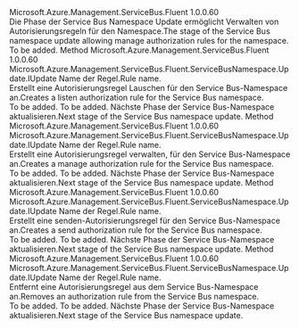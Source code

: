 <Type Name="IWithAuthorizationRule" FullName="Microsoft.Azure.Management.ServiceBus.Fluent.ServiceBusNamespace.Update.IWithAuthorizationRule">
  <TypeSignature Language="C#" Value="public interface IWithAuthorizationRule" />
  <TypeSignature Language="ILAsm" Value=".class public interface auto ansi abstract IWithAuthorizationRule" />
  <TypeSignature Language="DocId" Value="T:Microsoft.Azure.Management.ServiceBus.Fluent.ServiceBusNamespace.Update.IWithAuthorizationRule" />
  <TypeSignature Language="VB.NET" Value="Public Interface IWithAuthorizationRule" />
  <TypeSignature Language="F#" Value="type IWithAuthorizationRule = interface" />
  <AssemblyInfo>
    <AssemblyName>Microsoft.Azure.Management.ServiceBus.Fluent</AssemblyName>
    <AssemblyVersion>1.0.0.60</AssemblyVersion>
  </AssemblyInfo>
  <Interfaces />
  <Docs>
    <summary>
            <span data-ttu-id="fe49b-101">Die Phase der Service Bus Namespace Update ermöglicht Verwalten von Autorisierungsregeln für den Namespace.</span><span class="sxs-lookup"><span data-stu-id="fe49b-101">The stage of the Service Bus namespace update allowing manage authorization rules for the namespace.</span></span>
            </summary>
    <remarks>To be added.</remarks>
  </Docs>
  <Members>
    <Member MemberName="WithNewListenRule">
      <MemberSignature Language="C#" Value="public Microsoft.Azure.Management.ServiceBus.Fluent.ServiceBusNamespace.Update.IUpdate WithNewListenRule (string name);" />
      <MemberSignature Language="ILAsm" Value=".method public hidebysig newslot virtual instance class Microsoft.Azure.Management.ServiceBus.Fluent.ServiceBusNamespace.Update.IUpdate WithNewListenRule(string name) cil managed" />
      <MemberSignature Language="DocId" Value="M:Microsoft.Azure.Management.ServiceBus.Fluent.ServiceBusNamespace.Update.IWithAuthorizationRule.WithNewListenRule(System.String)" />
      <MemberSignature Language="VB.NET" Value="Public Function WithNewListenRule (name As String) As IUpdate" />
      <MemberSignature Language="F#" Value="abstract member WithNewListenRule : string -&gt; Microsoft.Azure.Management.ServiceBus.Fluent.ServiceBusNamespace.Update.IUpdate" Usage="iWithAuthorizationRule.WithNewListenRule name" />
      <MemberType>Method</MemberType>
      <AssemblyInfo>
        <AssemblyName>Microsoft.Azure.Management.ServiceBus.Fluent</AssemblyName>
        <AssemblyVersion>1.0.0.60</AssemblyVersion>
      </AssemblyInfo>
      <ReturnValue>
        <ReturnType>Microsoft.Azure.Management.ServiceBus.Fluent.ServiceBusNamespace.Update.IUpdate</ReturnType>
      </ReturnValue>
      <Parameters>
        <Parameter Name="name" Type="System.String" />
      </Parameters>
      <Docs>
        <param name="name"><span data-ttu-id="fe49b-102">Name der Regel.</span><span class="sxs-lookup"><span data-stu-id="fe49b-102">Rule name.</span></span></param>
        <summary>
            <span data-ttu-id="fe49b-103">Erstellt eine Autorisierungsregel Lauschen für den Service Bus-Namespace an.</span><span class="sxs-lookup"><span data-stu-id="fe49b-103">Creates a listen authorization rule for the Service Bus namespace.</span></span>
            </summary>
        <returns>To be added.</returns>
        <remarks>To be added.</remarks>
        <return><span data-ttu-id="fe49b-104">Nächste Phase der Service Bus-Namespace aktualisieren.</span><span class="sxs-lookup"><span data-stu-id="fe49b-104">Next stage of the Service Bus namespace update.</span></span></return>
      </Docs>
    </Member>
    <Member MemberName="WithNewManageRule">
      <MemberSignature Language="C#" Value="public Microsoft.Azure.Management.ServiceBus.Fluent.ServiceBusNamespace.Update.IUpdate WithNewManageRule (string name);" />
      <MemberSignature Language="ILAsm" Value=".method public hidebysig newslot virtual instance class Microsoft.Azure.Management.ServiceBus.Fluent.ServiceBusNamespace.Update.IUpdate WithNewManageRule(string name) cil managed" />
      <MemberSignature Language="DocId" Value="M:Microsoft.Azure.Management.ServiceBus.Fluent.ServiceBusNamespace.Update.IWithAuthorizationRule.WithNewManageRule(System.String)" />
      <MemberSignature Language="VB.NET" Value="Public Function WithNewManageRule (name As String) As IUpdate" />
      <MemberSignature Language="F#" Value="abstract member WithNewManageRule : string -&gt; Microsoft.Azure.Management.ServiceBus.Fluent.ServiceBusNamespace.Update.IUpdate" Usage="iWithAuthorizationRule.WithNewManageRule name" />
      <MemberType>Method</MemberType>
      <AssemblyInfo>
        <AssemblyName>Microsoft.Azure.Management.ServiceBus.Fluent</AssemblyName>
        <AssemblyVersion>1.0.0.60</AssemblyVersion>
      </AssemblyInfo>
      <ReturnValue>
        <ReturnType>Microsoft.Azure.Management.ServiceBus.Fluent.ServiceBusNamespace.Update.IUpdate</ReturnType>
      </ReturnValue>
      <Parameters>
        <Parameter Name="name" Type="System.String" />
      </Parameters>
      <Docs>
        <param name="name"><span data-ttu-id="fe49b-105">Name der Regel.</span><span class="sxs-lookup"><span data-stu-id="fe49b-105">Rule name.</span></span></param>
        <summary>
            <span data-ttu-id="fe49b-106">Erstellt eine Autorisierungsregel verwalten, für den Service Bus-Namespace an.</span><span class="sxs-lookup"><span data-stu-id="fe49b-106">Creates a manage authorization rule for the Service Bus namespace.</span></span>
            </summary>
        <returns>To be added.</returns>
        <remarks>To be added.</remarks>
        <return><span data-ttu-id="fe49b-107">Nächste Phase der Service Bus-Namespace aktualisieren.</span><span class="sxs-lookup"><span data-stu-id="fe49b-107">Next stage of the Service Bus namespace update.</span></span></return>
      </Docs>
    </Member>
    <Member MemberName="WithNewSendRule">
      <MemberSignature Language="C#" Value="public Microsoft.Azure.Management.ServiceBus.Fluent.ServiceBusNamespace.Update.IUpdate WithNewSendRule (string name);" />
      <MemberSignature Language="ILAsm" Value=".method public hidebysig newslot virtual instance class Microsoft.Azure.Management.ServiceBus.Fluent.ServiceBusNamespace.Update.IUpdate WithNewSendRule(string name) cil managed" />
      <MemberSignature Language="DocId" Value="M:Microsoft.Azure.Management.ServiceBus.Fluent.ServiceBusNamespace.Update.IWithAuthorizationRule.WithNewSendRule(System.String)" />
      <MemberSignature Language="VB.NET" Value="Public Function WithNewSendRule (name As String) As IUpdate" />
      <MemberSignature Language="F#" Value="abstract member WithNewSendRule : string -&gt; Microsoft.Azure.Management.ServiceBus.Fluent.ServiceBusNamespace.Update.IUpdate" Usage="iWithAuthorizationRule.WithNewSendRule name" />
      <MemberType>Method</MemberType>
      <AssemblyInfo>
        <AssemblyName>Microsoft.Azure.Management.ServiceBus.Fluent</AssemblyName>
        <AssemblyVersion>1.0.0.60</AssemblyVersion>
      </AssemblyInfo>
      <ReturnValue>
        <ReturnType>Microsoft.Azure.Management.ServiceBus.Fluent.ServiceBusNamespace.Update.IUpdate</ReturnType>
      </ReturnValue>
      <Parameters>
        <Parameter Name="name" Type="System.String" />
      </Parameters>
      <Docs>
        <param name="name"><span data-ttu-id="fe49b-108">Name der Regel.</span><span class="sxs-lookup"><span data-stu-id="fe49b-108">Rule name.</span></span></param>
        <summary>
            <span data-ttu-id="fe49b-109">Erstellt eine senden-Autorisierungsregel für den Service Bus-Namespace an.</span><span class="sxs-lookup"><span data-stu-id="fe49b-109">Creates a send authorization rule for the Service Bus namespace.</span></span>
            </summary>
        <returns>To be added.</returns>
        <remarks>To be added.</remarks>
        <return><span data-ttu-id="fe49b-110">Nächste Phase der Service Bus-Namespace aktualisieren.</span><span class="sxs-lookup"><span data-stu-id="fe49b-110">Next stage of the Service Bus namespace update.</span></span></return>
      </Docs>
    </Member>
    <Member MemberName="WithoutAuthorizationRule">
      <MemberSignature Language="C#" Value="public Microsoft.Azure.Management.ServiceBus.Fluent.ServiceBusNamespace.Update.IUpdate WithoutAuthorizationRule (string name);" />
      <MemberSignature Language="ILAsm" Value=".method public hidebysig newslot virtual instance class Microsoft.Azure.Management.ServiceBus.Fluent.ServiceBusNamespace.Update.IUpdate WithoutAuthorizationRule(string name) cil managed" />
      <MemberSignature Language="DocId" Value="M:Microsoft.Azure.Management.ServiceBus.Fluent.ServiceBusNamespace.Update.IWithAuthorizationRule.WithoutAuthorizationRule(System.String)" />
      <MemberSignature Language="VB.NET" Value="Public Function WithoutAuthorizationRule (name As String) As IUpdate" />
      <MemberSignature Language="F#" Value="abstract member WithoutAuthorizationRule : string -&gt; Microsoft.Azure.Management.ServiceBus.Fluent.ServiceBusNamespace.Update.IUpdate" Usage="iWithAuthorizationRule.WithoutAuthorizationRule name" />
      <MemberType>Method</MemberType>
      <AssemblyInfo>
        <AssemblyName>Microsoft.Azure.Management.ServiceBus.Fluent</AssemblyName>
        <AssemblyVersion>1.0.0.60</AssemblyVersion>
      </AssemblyInfo>
      <ReturnValue>
        <ReturnType>Microsoft.Azure.Management.ServiceBus.Fluent.ServiceBusNamespace.Update.IUpdate</ReturnType>
      </ReturnValue>
      <Parameters>
        <Parameter Name="name" Type="System.String" />
      </Parameters>
      <Docs>
        <param name="name"><span data-ttu-id="fe49b-111">Name der Regel.</span><span class="sxs-lookup"><span data-stu-id="fe49b-111">Rule name.</span></span></param>
        <summary>
            <span data-ttu-id="fe49b-112">Entfernt eine Autorisierungsregel aus dem Service Bus-Namespace an.</span><span class="sxs-lookup"><span data-stu-id="fe49b-112">Removes an authorization rule from the Service Bus namespace.</span></span>
            </summary>
        <returns>To be added.</returns>
        <remarks>To be added.</remarks>
        <return><span data-ttu-id="fe49b-113">Nächste Phase der Service Bus-Namespace aktualisieren.</span><span class="sxs-lookup"><span data-stu-id="fe49b-113">Next stage of the Service Bus namespace update.</span></span></return>
      </Docs>
    </Member>
  </Members>
</Type>